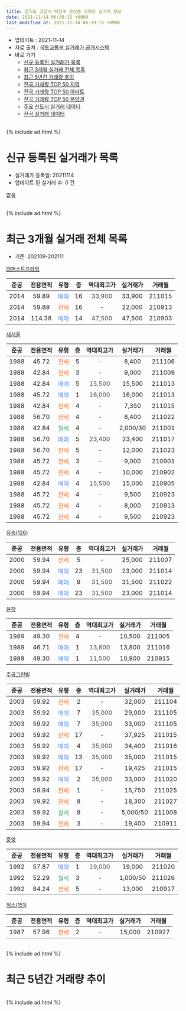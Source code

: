 ```yaml
---
title: 경기도 고양시 덕양구 관산동 아파트 실거래 정보
date: 2021-11-14 06:39:15 +0900
last_modified_at: 2021-11-14 06:39:15 +0900
---
```


* 업데이트 : 2021-11-14
* 자료 출처 : [국토교통부 실거래가 공개시스템](http://rt.molit.go.kr)
* 바로 가기
    * [신규 등록된 실거래가 목록](#신규-등록된-실거래가-목록)
    * [최근 3개월 실거래 전체 목록](#최근-3개월-실거래-전체-목록)
    * [최근 5년간 거래량 추이](#최근-5년간-거래량-추이)
    * [전국 거래량 TOP 50 지역](https://inasie.github.io/apt-trade-info/최근-3개월-전국에서-가장-거래가-많이-발생한-지역)
    * [전국 거래량 TOP 50 아파트](https://inasie.github.io/apt-trade-info/최근-3개월-전국에서-가장-거래가-많이-발생한-아파트)
    * [전국 거래량 TOP 50 분양권](https://inasie.github.io/apt-trade-info/최근-3개월-전국에서-가장-거래가-많이-발생한-분양권)
    * [주요 신도시 실거래 데이터](https://inasie.github.io/apt-trade-info/주요-신도시)
    * [전국 실거래 데이터](https://inasie.github.io/apt-trade-info/전국)
<br>
{% include ad.html %}
<br>

# 신규 등록된 실거래가 목록
* 실거래가 등록일: 20211114
* 업데이트 된 실거래 수: 0 건

없음

<br>
{% include ad.html %}
<br>

# 최근 3개월 실거래 전체 목록
* 기준: 202109-202111


[더퍼스트프라임](https://search.naver.com/search.naver?query=%EA%B2%BD%EA%B8%B0%EB%8F%84+%EA%B3%A0%EC%96%91%EC%8B%9C+%EB%8D%95%EC%96%91%EA%B5%AC+%EA%B4%80%EC%82%B0%EB%8F%99+%EB%8D%94%ED%8D%BC%EC%8A%A4%ED%8A%B8%ED%94%84%EB%9D%BC%EC%9E%84)

|준공|전용면적|유형|층|역대최고가|실거래가|거래월|
|:---:|:---:|:---:|:---:|:---:|:---:|:---:|
|2014|59.89|<span style="color:#4285f3">매매</span>|16|<span style="color:#444444">33,900</span>|33,900|211015|
|2014|59.89|<span style="color:#ff5a00">전세</span>|16|<span style="color:#444444">-</span>|22,000|210913|
|2014|114.38|<span style="color:#4285f3">매매</span>|14|<span style="color:#444444">47,500</span>|47,500|210903|

[새서울](https://search.naver.com/search.naver?query=%EA%B2%BD%EA%B8%B0%EB%8F%84+%EA%B3%A0%EC%96%91%EC%8B%9C+%EB%8D%95%EC%96%91%EA%B5%AC+%EA%B4%80%EC%82%B0%EB%8F%99+%EC%83%88%EC%84%9C%EC%9A%B8)

|준공|전용면적|유형|층|역대최고가|실거래가|거래월|
|:---:|:---:|:---:|:---:|:---:|:---:|:---:|
|1988|45.72|<span style="color:#ff5a00">전세</span>|5|<span style="color:#444444">-</span>|8,400|211106|
|1988|42.84|<span style="color:#ff5a00">전세</span>|3|<span style="color:#444444">-</span>|9,000|211009|
|1988|42.84|<span style="color:#4285f3">매매</span>|5|<span style="color:#444444">15,500</span>|15,500|211013|
|1988|45.72|<span style="color:#4285f3">매매</span>|1|<span style="color:#444444">16,000</span>|16,000|211013|
|1988|42.84|<span style="color:#ff5a00">전세</span>|4|<span style="color:#444444">-</span>|7,350|211015|
|1988|56.70|<span style="color:#ff5a00">전세</span>|4|<span style="color:#444444">-</span>|8,400|211022|
|1988|42.84|<span style="color:#34a853">월세</span>|4|<span style="color:#444444">-</span>|2,000/30|211001|
|1988|56.70|<span style="color:#4285f3">매매</span>|5|<span style="color:#444444">23,400</span>|23,400|211017|
|1988|56.70|<span style="color:#ff5a00">전세</span>|5|<span style="color:#444444">-</span>|12,000|211023|
|1988|45.72|<span style="color:#ff5a00">전세</span>|3|<span style="color:#444444">-</span>|9,000|210901|
|1988|45.72|<span style="color:#ff5a00">전세</span>|4|<span style="color:#444444">-</span>|10,000|210902|
|1988|42.84|<span style="color:#4285f3">매매</span>|4|<span style="color:#444444">15,500</span>|15,000|210905|
|1988|45.72|<span style="color:#ff5a00">전세</span>|4|<span style="color:#444444">-</span>|9,500|210923|
|1988|45.72|<span style="color:#ff5a00">전세</span>|4|<span style="color:#444444">-</span>|8,000|210913|
|1988|45.72|<span style="color:#ff5a00">전세</span>|4|<span style="color:#444444">-</span>|9,500|210923|

[유승(126)](https://search.naver.com/search.naver?query=%EA%B2%BD%EA%B8%B0%EB%8F%84+%EA%B3%A0%EC%96%91%EC%8B%9C+%EB%8D%95%EC%96%91%EA%B5%AC+%EA%B4%80%EC%82%B0%EB%8F%99+%EC%9C%A0%EC%8A%B9%28126%29)

|준공|전용면적|유형|층|역대최고가|실거래가|거래월|
|:---:|:---:|:---:|:---:|:---:|:---:|:---:|
|2000|59.94|<span style="color:#ff5a00">전세</span>|5|<span style="color:#444444">-</span>|25,000|211007|
|2000|59.94|<span style="color:#4285f3">매매</span>|23|<span style="color:#444444">31,500</span>|23,000|211014|
|2000|59.94|<span style="color:#4285f3">매매</span>|9|<span style="color:#444444">31,500</span>|31,500|211022|
|2000|59.94|<span style="color:#4285f3">매매</span>|23|<span style="color:#444444">31,500</span>|23,000|211014|

[윤창](https://search.naver.com/search.naver?query=%EA%B2%BD%EA%B8%B0%EB%8F%84+%EA%B3%A0%EC%96%91%EC%8B%9C+%EB%8D%95%EC%96%91%EA%B5%AC+%EA%B4%80%EC%82%B0%EB%8F%99+%EC%9C%A4%EC%B0%BD)

|준공|전용면적|유형|층|역대최고가|실거래가|거래월|
|:---:|:---:|:---:|:---:|:---:|:---:|:---:|
|1989|49.30|<span style="color:#ff5a00">전세</span>|4|<span style="color:#444444">-</span>|10,500|211005|
|1989|46.71|<span style="color:#4285f3">매매</span>|1|<span style="color:#444444">13,800</span>|13,800|211016|
|1989|49.30|<span style="color:#4285f3">매매</span>|1|<span style="color:#444444">11,500</span>|10,900|210915|

[주공그린빌](https://search.naver.com/search.naver?query=%EA%B2%BD%EA%B8%B0%EB%8F%84+%EA%B3%A0%EC%96%91%EC%8B%9C+%EB%8D%95%EC%96%91%EA%B5%AC+%EA%B4%80%EC%82%B0%EB%8F%99+%EC%A3%BC%EA%B3%B5%EA%B7%B8%EB%A6%B0%EB%B9%8C)

|준공|전용면적|유형|층|역대최고가|실거래가|거래월|
|:---:|:---:|:---:|:---:|:---:|:---:|:---:|
|2003|59.92|<span style="color:#ff5a00">전세</span>|2|<span style="color:#444444">-</span>|32,000|211104|
|2003|59.92|<span style="color:#4285f3">매매</span>|7|<span style="color:#444444">35,000</span>|29,000|211105|
|2003|59.92|<span style="color:#4285f3">매매</span>|7|<span style="color:#444444">35,000</span>|33,000|211105|
|2003|59.92|<span style="color:#ff5a00">전세</span>|17|<span style="color:#444444">-</span>|37,925|211015|
|2003|59.92|<span style="color:#4285f3">매매</span>|4|<span style="color:#444444">35,000</span>|34,400|211016|
|2003|59.92|<span style="color:#4285f3">매매</span>|13|<span style="color:#444444">35,000</span>|35,000|211015|
|2003|59.92|<span style="color:#ff5a00">전세</span>|17|<span style="color:#444444">-</span>|19,425|211015|
|2003|59.92|<span style="color:#4285f3">매매</span>|2|<span style="color:#444444">35,000</span>|33,000|211020|
|2003|59.94|<span style="color:#ff5a00">전세</span>|1|<span style="color:#444444">-</span>|15,750|211025|
|2003|59.92|<span style="color:#ff5a00">전세</span>|8|<span style="color:#444444">-</span>|18,300|211027|
|2003|59.92|<span style="color:#34a853">월세</span>|8|<span style="color:#444444">-</span>|5,000/50|211008|
|2003|59.94|<span style="color:#ff5a00">전세</span>|3|<span style="color:#444444">-</span>|19,400|210911|

[중앙](https://search.naver.com/search.naver?query=%EA%B2%BD%EA%B8%B0%EB%8F%84+%EA%B3%A0%EC%96%91%EC%8B%9C+%EB%8D%95%EC%96%91%EA%B5%AC+%EA%B4%80%EC%82%B0%EB%8F%99+%EC%A4%91%EC%95%99)

|준공|전용면적|유형|층|역대최고가|실거래가|거래월|
|:---:|:---:|:---:|:---:|:---:|:---:|:---:|
|1992|57.87|<span style="color:#4285f3">매매</span>|1|<span style="color:#444444">19,000</span>|19,000|211020|
|1992|52.29|<span style="color:#34a853">월세</span>|3|<span style="color:#444444">-</span>|1,000/50|211026|
|1992|84.24|<span style="color:#ff5a00">전세</span>|5|<span style="color:#444444">-</span>|13,000|210917|

[허스(151)](https://search.naver.com/search.naver?query=%EA%B2%BD%EA%B8%B0%EB%8F%84+%EA%B3%A0%EC%96%91%EC%8B%9C+%EB%8D%95%EC%96%91%EA%B5%AC+%EA%B4%80%EC%82%B0%EB%8F%99+%ED%97%88%EC%8A%A4%28151%29)

|준공|전용면적|유형|층|역대최고가|실거래가|거래월|
|:---:|:---:|:---:|:---:|:---:|:---:|:---:|
|1987|57.96|<span style="color:#ff5a00">전세</span>|2|<span style="color:#444444">-</span>|15,000|210927|


<br>
{% include ad.html %}
<br>

# 최근 5년간 거래량 추이


<div style="width:100%;">
    <canvas id="deal_progress" height="200"></canvas>
</div>

<script>
new Chart(document.getElementById("deal_progress"), {
    type: 'line',
    data: {
        labels: ['201611','201612','201701','201702','201703','201704','201705','201706','201707','201708','201709','201710','201711','201712','201801','201802','201803','201804','201805','201806','201807','201808','201809','201810','201811','201812','201901','201902','201903','201904','201905','201906','201907','201908','201909','201910','201911','201912','202001','202002','202003','202004','202005','202006','202007','202008','202009','202010','202011','202012','202101','202102','202103','202104','202105','202106','202107','202108','202109','202110','202111'],
        datasets: [{
            label: '매매',
            pointRadius: 1,
            data: [19, 12, 10, 19, 31, 20, 17, 18, 14, 5, 7, 11, 11, 6, 13, 9, 25, 15, 7, 17, 6, 10, 22, 8, 11, 12, 12, 6, 12, 15, 9, 11, 8, 14, 13, 16, 7, 8, 16, 13, 19, 21, 14, 32, 23, 17, 12, 21, 27, 25, 23, 22, 29, 36, 37, 13, 18, 14, 3, 12, 2],
            borderColor: "rgba(255, 201, 14, 1)",
            backgroundColor: "rgba(255, 201, 14, 0.5)",
            fill: false,
            lineTension: 0
        },{
            label: '전월세',
            pointRadius: 1,
            data: [17, 9, 15, 14, 11, 16, 19, 10, 15, 16, 13, 11, 7, 12, 13, 7, 20, 16, 13, 15, 11, 5, 7, 14, 6, 6, 11, 9, 14, 10, 13, 5, 8, 6, 9, 19, 14, 13, 11, 15, 12, 14, 12, 14, 15, 10, 8, 13, 9, 10, 8, 11, 21, 19, 25, 25, 18, 10, 9, 13, 2],
            borderColor: "rgba(0, 141, 185, 1)",
            backgroundColor: "rgba(0, 141, 185, 0.5)",
            fill: false,
            lineTension: 0
        }
        ]
    },
    options: {
        responsive: true,
        title: {
            display: false
        },
        tooltips: {
            mode: 'index',
            intersect: false
        },
        hover: {
            mode: 'nearest',
            intersect: true
        },
        scales: {
            xAxes: [{
                display: true,
                scaleLabel: {
                    display: true,
                    labelString: '년/월'
                }
            }],
            yAxes: [{
                display: true,
                ticks: {
                    suggestedMin: 0,
                },
                scaleLabel: {
                    display: true,
                    labelString: '실거래 수'
                }
            }]
        }
    }
});

</script>


<br>
{% include ad.html %}
<br>

